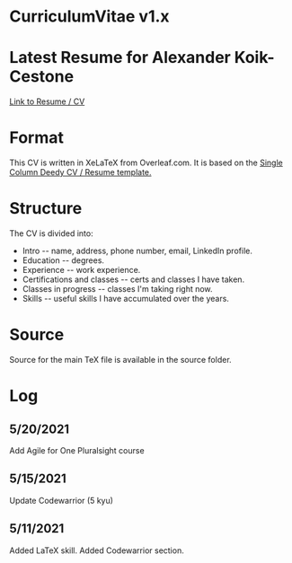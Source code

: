 # CurriculumVitae v1.x

# Latest Resume for Alexander Koik-Cestone

<a href="/CurriculumVitae/Alexander_Koik-Cestone_resume.pdf">Link to Resume / CV</a>

# Format

This CV is written in XeLaTeX from Overleaf.com. It is based on the <a href="https://www.overleaf.com/latex/templates/single-column-deedy-cv-slash-resume-template/zwyxmkbrfgtz">Single Column Deedy CV / Resume template.</a>

# Structure

The CV is divided into:
* Intro -- name, address, phone number, email, LinkedIn profile.
* Education -- degrees.
* Experience -- work experience.
* Certifications and classes -- certs and classes I have taken.
* Classes in progress -- classes I'm taking right now.
* Skills -- useful skills I have accumulated over the years.

# Source
Source for the main TeX file is available in the source folder.

# Log
## 5/20/2021
Add Agile for One Pluralsight course

## 5/15/2021
Update Codewarrior (5 kyu)

## 5/11/2021
Added LaTeX skill.
Added Codewarrior section.